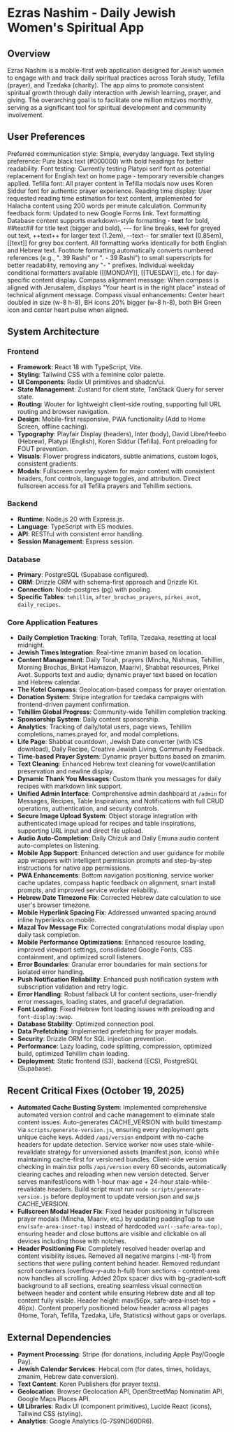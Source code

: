 # Ezras Nashim - Daily Jewish Women's Spiritual App

## Overview
Ezras Nashim is a mobile-first web application designed for Jewish women to engage with and track daily spiritual practices across Torah study, Tefilla (prayer), and Tzedaka (charity). The app aims to promote consistent spiritual growth through daily interaction with Jewish learning, prayer, and giving. The overarching goal is to facilitate one million mitzvos monthly, serving as a significant tool for spiritual development and community involvement.

## User Preferences
Preferred communication style: Simple, everyday language.
Text styling preference: Pure black text (#000000) with bold headings for better readability.
Font testing: Currently testing Platypi serif font as potential replacement for English text on home page - temporary reversible changes applied.
Tefilla font: All prayer content in Tefilla modals now uses Koren Siddur font for authentic prayer experience.
Reading time display: User requested reading time estimation for text content, implemented for Halacha content using 200 words per minute calculation.
Community feedback form: Updated to new Google Forms link.
Text formatting: Database content supports markdown-style formatting - **text** for bold, ##text## for title text (bigger and bold), --- for line breaks, ~~text~~ for greyed out text, ++text++ for larger text (1.2em), --text-- for smaller text (0.85em), [[text]] for grey box content. All formatting works identically for both English and Hebrew text. Footnote formatting automatically converts numbered references (e.g., ". 39 Rashi" or ". - 39 Rashi") to small superscripts for better readability, removing any "- " prefixes. Individual weekday conditional formatters available ([[MONDAY]], [[TUESDAY]], etc.) for day-specific content display.
Compass alignment message: When compass is aligned with Jerusalem, displays "Your heart is in the right place" instead of technical alignment message.
Compass visual enhancements: Center heart doubled in size (w-8 h-8), BH icons 20% bigger (w-8 h-8), both BH Green icon and center heart pulse when aligned.

## System Architecture
### Frontend
- **Framework**: React 18 with TypeScript, Vite.
- **Styling**: Tailwind CSS with a feminine color palette.
- **UI Components**: Radix UI primitives and shadcn/ui.
- **State Management**: Zustand for client state, TanStack Query for server state.
- **Routing**: Wouter for lightweight client-side routing, supporting full URL routing and browser navigation.
- **Design**: Mobile-first responsive, PWA functionality (Add to Home Screen, offline caching).
- **Typography**: Playfair Display (headers), Inter (body), David Libre/Heebo (Hebrew), Platypi (English), Koren Siddur (Tefilla). Font preloading for FOUT prevention.
- **Visuals**: Flower progress indicators, subtle animations, custom logos, consistent gradients.
- **Modals**: Fullscreen overlay system for major content with consistent headers, font controls, language toggles, and attribution. Direct fullscreen access for all Tefilla prayers and Tehillim sections.

### Backend
- **Runtime**: Node.js 20 with Express.js.
- **Language**: TypeScript with ES modules.
- **API**: RESTful with consistent error handling.
- **Session Management**: Express session.

### Database
- **Primary**: PostgreSQL (Supabase configured).
- **ORM**: Drizzle ORM with schema-first approach and Drizzle Kit.
- **Connection**: Node-postgres (pg) with pooling.
- **Specific Tables**: `tehillim`, `after_brochas_prayers`, `pirkei_avot`, `daily_recipes`.

### Core Application Features
- **Daily Completion Tracking**: Torah, Tefilla, Tzedaka, resetting at local midnight.
- **Jewish Times Integration**: Real-time zmanim based on location.
- **Content Management**: Daily Torah, prayers (Mincha, Nishmas, Tehillim, Morning Brochas, Birkat Hamazon, Maariv), Shabbat resources, Pirkei Avot. Supports text and audio; dynamic prayer text based on location and Hebrew calendar.
- **The Kotel Compass**: Geolocation-based compass for prayer orientation.
- **Donation System**: Stripe integration for tzedaka campaigns with frontend-driven payment confirmation.
- **Tehillim Global Progress**: Community-wide Tehillim completion tracking.
- **Sponsorship System**: Daily content sponsorship.
- **Analytics**: Tracking of daily/total users, page views, Tehillim completions, names prayed for, and modal completions.
- **Life Page**: Shabbat countdown, Jewish Date converter (with ICS download), Daily Recipe, Creative Jewish Living, Community Feedback.
- **Time-based Prayer System**: Dynamic prayer buttons based on zmanim.
- **Text Cleaning**: Enhanced Hebrew text cleaning for vowel/cantillation preservation and newline display.
- **Dynamic Thank You Messages**: Custom thank you messages for daily recipes with markdown link support.
- **Unified Admin Interface**: Comprehensive admin dashboard at `/admin` for Messages, Recipes, Table Inspirations, and Notifications with full CRUD operations, authentication, and security controls.
- **Secure Image Upload System**: Object storage integration with authenticated image upload for recipes and table inspirations, supporting URL input and direct file upload.
- **Audio Auto-Completion**: Daily Chizuk and Daily Emuna audio content auto-completes on listening.
- **Mobile App Support**: Enhanced detection and user guidance for mobile app wrappers with intelligent permission prompts and step-by-step instructions for native app permissions.
- **PWA Enhancements**: Bottom navigation positioning, service worker cache updates, compass haptic feedback on alignment, smart install prompts, and improved service worker reliability.
- **Hebrew Date Timezone Fix**: Corrected Hebrew date calculation to use user's browser timezone.
- **Mobile Hyperlink Spacing Fix**: Addressed unwanted spacing around inline hyperlinks on mobile.
- **Mazal Tov Message Fix**: Corrected congratulations modal display upon daily task completion.
- **Mobile Performance Optimizations**: Enhanced resource loading, improved viewport settings, consolidated Google Fonts, CSS containment, and optimized scroll listeners.
- **Error Boundaries**: Granular error boundaries for main sections for isolated error handling.
- **Push Notification Reliability**: Enhanced push notification system with subscription validation and retry logic.
- **Error Handling**: Robust fallback UI for content sections, user-friendly error messages, loading states, and graceful degradation.
- **Font Loading**: Fixed Hebrew font loading issues with preloading and `font-display:swap`.
- **Database Stability**: Optimized connection pool.
- **Data Prefetching**: Implemented prefetching for prayer modals.
- **Security**: Drizzle ORM for SQL injection prevention.
- **Performance**: Lazy loading, code splitting, compression, optimized build, optimized Tehillim chain loading.
- **Deployment**: Static frontend (S3), backend (ECS), PostgreSQL (Supabase).

## Recent Critical Fixes (October 19, 2025)
- **Automated Cache Busting System**: Implemented comprehensive automated version control and cache management to eliminate stale content issues. Auto-generates CACHE_VERSION with build timestamp via `scripts/generate-version.js`, ensuring every deployment gets unique cache keys. Added `/api/version` endpoint with no-cache headers for update detection. Service worker now uses stale-while-revalidate strategy for unversioned assets (manifest.json, icons) while maintaining cache-first for versioned bundles. Client-side version checking in main.tsx polls `/api/version` every 60 seconds, automatically clearing caches and reloading when new version detected. Server serves manifest/icons with 1-hour max-age + 24-hour stale-while-revalidate headers. Build script must run `node scripts/generate-version.js` before deployment to update version.json and sw.js CACHE_VERSION.
- **Fullscreen Modal Header Fix**: Fixed header positioning in fullscreen prayer modals (Mincha, Maariv, etc.) by updating paddingTop to use `env(safe-area-inset-top)` instead of hardcoded `var(--safe-area-top)`, ensuring header and close buttons are visible and clickable on all devices including those with notches.
- **Header Positioning Fix**: Completely resolved header overlap and content visibility issues. Removed all negative margins (-mt-1) from sections that were pulling content behind header. Removed redundant scroll containers (overflow-y-auto h-full) from sections - content-area now handles all scrolling. Added 20px spacer divs with bg-gradient-soft background to all sections, creating seamless visual connection between header and content while ensuring Hebrew date and all top content fully visible. Header height: max(56px, safe-area-inset-top + 46px). Content properly positioned below header across all pages (Home, Torah, Tefilla, Tzedaka, Life, Statistics) without gaps or overlaps.

## External Dependencies
- **Payment Processing**: Stripe (for donations, including Apple Pay/Google Pay).
- **Jewish Calendar Services**: Hebcal.com (for dates, times, holidays, zmanim, Hebrew date conversion).
- **Text Content**: Koren Publishers (for prayer texts).
- **Geolocation**: Browser Geolocation API, OpenStreetMap Nominatim API, Google Maps Places API.
- **UI Libraries**: Radix UI (component primitives), Lucide React (icons), Tailwind CSS (styling).
- **Analytics**: Google Analytics (G-7S9ND60DR6).